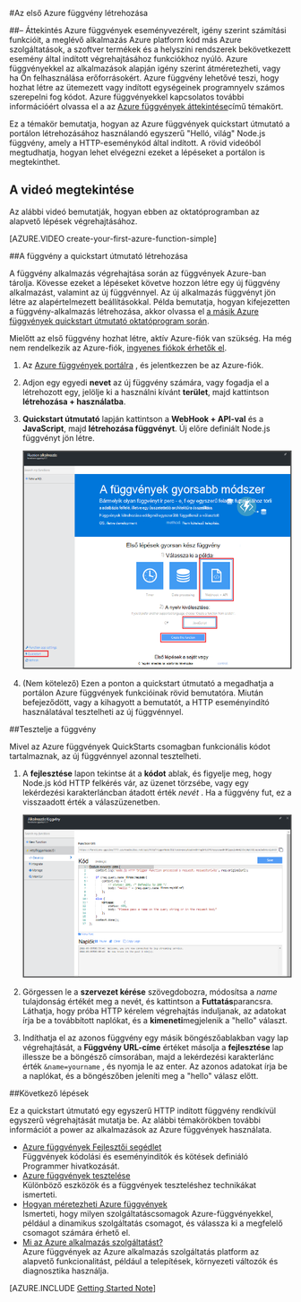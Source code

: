 <properties
   pageTitle="Az első Azure függvény létrehozása |} Microsoft Azure"
   description="Az első Azure függvény, a kiszolgáló nélküli alkalmazás két perc összeállítása."
   services="functions"
   documentationCenter="na"
   authors="ggailey777"
   manager="erikre"
   editor=""
   tags=""
/>

<tags
   ms.service="functions"
   ms.devlang="multiple"
   ms.topic="hero-article"
   ms.tgt_pltfrm="multiple"
   ms.workload="na"
   ms.date="09/08/2016"
   ms.author="glenga"/>

#<a name="create-your-first-azure-function"></a>Az első Azure függvény létrehozása

##<a name="overview"></a>– Áttekintés
Azure függvények eseményvezérelt, igény szerint számítási funkcióit, a meglévő alkalmazás Azure platform kód más Azure szolgáltatások, a szoftver termékek és a helyszíni rendszerek bekövetkezett esemény által indított végrehajtásához funkciókhoz nyúló. Azure függvényekkel az alkalmazások alapján igény szerint átméretezheti, vagy ha Ön felhasználása erőforrásokért. Azure függvény lehetővé teszi, hogy hozhat létre az ütemezett vagy indított egységeinek programnyelv számos szerepelni fog kódot. Azure függvényekkel kapcsolatos további információért olvassa el a az [Azure függvények áttekintése](functions-overview.md)című témakört.

Ez a témakör bemutatja, hogyan az Azure függvények quickstart útmutató a portálon létrehozásához használandó egyszerű "Helló, világ" Node.js függvény, amely a HTTP-eseménykód által indított. A rövid videóból megtudhatja, hogyan lehet elvégezni ezeket a lépéseket a portálon is megtekinthet.

## <a name="watch-the-video"></a>A videó megtekintése

Az alábbi videó bemutatják, hogyan ebben az oktatóprogramban az alapvető lépések végrehajtásához. 

[AZURE.VIDEO create-your-first-azure-function-simple]

##<a name="create-a-function-from-the-quickstart"></a>A függvény a quickstart útmutató létrehozása

A függvény alkalmazás végrehajtása során az függvények Azure-ban tárolja. Kövesse ezeket a lépéseket követve hozzon létre egy új függvény alkalmazást, valamint az új függvénnyel. Az új alkalmazás függvényt jön létre az alapértelmezett beállításokkal. Példa bemutatja, hogyan kifejezetten a függvény-alkalmazás létrehozása, akkor olvassa el [a másik Azure függvények quickstart útmutató oktatóprogram során](functions-create-first-azure-function-azure-portal.md).

Mielőtt az első függvény hozhat létre, aktív Azure-fiók van szükség. Ha még nem rendelkezik az Azure-fiók, [ingyenes fiókok érhetők el](https://azure.microsoft.com/free/).

1. Az [Azure függvények portálra](https://functions.azure.com/signin) , és jelentkezzen be az Azure-fiók.

2. Adjon egy egyedi **nevet** az új függvény számára, vagy fogadja el a létrehozott egy, jelölje ki a használni kívánt **terület**, majd kattintson **létrehozása + használatba**. 

3. **Quickstart útmutató** lapján kattintson a **WebHook + API-val** és a **JavaScript**, majd **létrehozása függvényt**. Új előre definiált Node.js függvényt jön létre. 

    ![](./media/functions-create-first-azure-function/function-app-quickstart-node-webhook.png)

4. (Nem kötelező) Ezen a ponton a quickstart útmutató a megadhatja a portálon Azure függvények funkcióinak rövid bemutatóra.   Miután befejeződött, vagy a kihagyott a bemutatót, a HTTP eseményindító használatával tesztelheti az új függvénnyel.

##<a name="test-the-function"></a>Tesztelje a függvény

Mivel az Azure függvények QuickStarts csomagban funkcionális kódot tartalmaznak, az új függvénnyel azonnal tesztelheti.

1. A **fejlesztése** lapon tekintse át a **kódot** ablak, és figyelje meg, hogy Node.js kód HTTP felkérés vár, az üzenet törzsébe, vagy egy lekérdezési karakterláncban átadott érték *nevét* . Ha a függvény fut, ez a visszaadott érték a válaszüzenetben.

    ![](./media/functions-create-first-azure-function/function-app-develop-tab-testing.png)

2. Görgessen le a **szervezet kérése** szövegdobozra, módosítsa a *name* tulajdonság értékét meg a nevét, és kattintson a **Futtatás**parancsra. Láthatja, hogy próba HTTP kérelem végrehajtás induljanak, az adatokat írja be a továbbított naplókat, és a **kimeneti**megjelenik a "hello" választ. 

3. Indíthatja el az azonos függvény egy másik böngészőablakban vagy lap végrehajtását, a **Függvény URL-címe** értéket másolja a **fejlesztése** lap illessze be a böngésző címsorában, majd a lekérdezési karakterlánc érték `&name=yourname` , és nyomja le az enter. Az azonos adatokat írja be a naplókat, és a böngészőben jeleníti meg a "hello" válasz előtt.

##<a name="next-steps"></a>Következő lépések

Ez a quickstart útmutató egy egyszerű HTTP indított függvény rendkívül egyszerű végrehajtását mutatja be. Az alábbi témakörökben további információt a power az alkalmazások az Azure függvények használata.

+ [Azure függvények Fejlesztői segédlet](functions-reference.md)  
Függvények kódolási és eseményindítók és kötések definiáló Programmer hivatkozását.
+ [Azure függvények tesztelése](functions-test-a-function.md)  
Különböző eszközök és a függvények teszteléshez technikákat ismerteti.
+ [Hogyan méretezheti Azure függvények](functions-scale.md)  
Ismerteti, hogy milyen szolgáltatáscsomagok Azure-függvényekkel, például a dinamikus szolgáltatás csomagot, és válassza ki a megfelelő csomagot számára érhető el. 
+ [Mi az Azure alkalmazás szolgáltatást?](../app-service/app-service-value-prop-what-is.md)  
Azure függvények az Azure alkalmazás szolgáltatás platform az alapvető funkcionalitást, például a telepítések, környezeti változók és diagnosztika használja. 

[AZURE.INCLUDE [Getting Started Note](../../includes/functions-get-help.md)]
